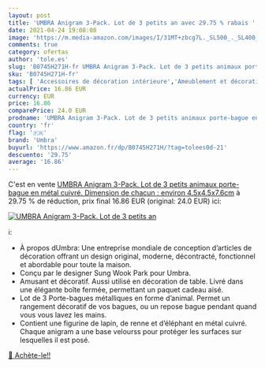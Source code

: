 ```yaml
---
layout: post
title: 'UMBRA Anigram 3-Pack. Lot de 3 petits an avec 29.75 % rabais '
date: 2021-04-24 19:08:08
image: 'https://m.media-amazon.com/images/I/31MT+zbcg7L._SL500_._SL400_.jpg'
comments: true
category: ofertas
author: 'tole.es'
slug: 'B0745H271H-fr UMBRA Anigram 3-Pack. Lot de 3 petits animaux porte-bague...'
sku: 'B0745H271H-fr'
tags: [ 'Accessoires de décoration intérieure','Ameublement et décoration','Cuisine et Maison','Décoration de la maison','Objets de décoration','umbra', ]
actualPrice: 16.86 EUR
currency: EUR
price: 16.86
comparePrice: 24.0 EUR
prodname: 'UMBRA Anigram 3-Pack. Lot de 3 petits animaux porte-bague en métal cuivré. Dimension de chacun : environ 4.5x4.5x7.6cm'
country: 'fr'
flag: '🇫🇷'
brand: 'Umbra'
buyurl: 'https://www.amazon.fr/dp/B0745H271H/?tag=tolees0d-21'
descuento: '29.75'
average: '16.86'
---
```


C'est en vente [UMBRA Anigram 3-Pack. Lot de 3 petits animaux porte-bague en métal cuivré. Dimension de chacun : environ 4.5x4.5x7.6cm](https://www.amazon.fr/dp/B0745H271H/?tag=tolees0d-21)  à  29.75 % de réduction, prix final  16.86 EUR (original: 24.0 EUR) ici:

[![UMBRA Anigram 3-Pack. Lot de 3 petits an](https://m.media-amazon.com/images/I/31MT+zbcg7L._SL500_._SL400_.jpg)](https://www.amazon.fr/dp/B0745H271H/?tag=tolees0d-21)

ℹ️:

- À propos dUmbra: Une entreprise mondiale de conception d’articles de décoration offrant un design original, moderne, décontracté, fonctionnel et abordable pour toute la maison.
- Conçu par le designer Sung Wook Park pour Umbra.
- Amusant et décoratif. Aussi utilisé en décoration de table. Livré dans une élégante boîte fermée, permettant un paquet cadeau aisé.
- Lot de 3 Porte-bagues métalliques en forme d’animal. Permet un rangement décoratif de vos bagues, ou un repose bague pendant quand vous vous lavez les mains.
- Contient une figurine de lapin, de renne et d’éléphant en métal cuivré. Chaque anigram a une base velourss pour protéger les surfaces sur lesquelles il est posé.

[🛒 Achète-le!!](https://www.amazon.fr/dp/B0745H271H/?tag=tolees0d-21)
